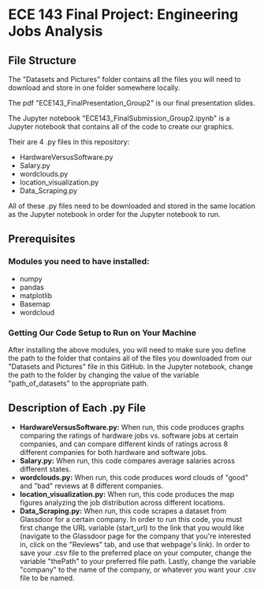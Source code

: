 # ECE 143 Final Project: Engineering Jobs Analysis

## File Structure

The "Datasets and Pictures" folder contains all the files you will need to download and store in one folder somewhere locally.

The pdf "ECE143_FinalPresentation_Group2" is our final presentation slides.

The Jupyter notebook "ECE143_FinalSubmission_Group2.ipynb" is a Jupyter notebook that contains all of the code to create our graphics.

Their are 4 .py files in this repository:

* HardwareVersusSoftware.py
* Salary.py
* wordclouds.py
* location_visualization.py
* Data_Scraping.py

All of these .py files need to be downloaded and stored in the same location as the Jupyter notebook in order for the Jupyter notebook to run.

## Prerequisites

### Modules you need to have installed:

* numpy 
* pandas
* matplotlib
* Basemap
* wordcloud

### Getting Our Code Setup to Run on Your Machine

After installing the above modules, you will need to make sure you define the path to the folder that contains all of the files you downloaded from our "Datasets and Pictures" file in this GitHub.
In the Jupyter notebook, change the path to the folder by changing the value of the variable "path_of_datasets" to the appropriate path.

## Description of Each .py File

* **HardwareVersusSoftware.py:** When run, this code produces graphs comparing the ratings of hardware jobs vs. software jobs at certain companies, and can compare different kinds of ratings across 8 different companies for both hardware and software jobs. 
* **Salary.py:** When run, this code compares average salaries across different states.
* **wordclouds.py:** When run, this code produces word clouds of "good" and "bad" reviews at 8 different companies.
* **location_visualization.py:** When run, this code produces the map figures analyzing the job distribution across different locations.
* **Data_Scraping.py:** When run, this code scrapes a dataset from Glassdoor for a certain company. In order to run this code, you must first change the URL variable (start_url) to the link that you would like (navigate to the Glassdoor page for the company that you're interested in, click on the "Reviews" tab, and use that webpage's link). In order to save your .csv file to the preferred place on your computer, change the variable "thePath" to your preferred file path. Lastly, change the variable "company" to the name of the company, or whatever you want your .csv file to be named.
 
